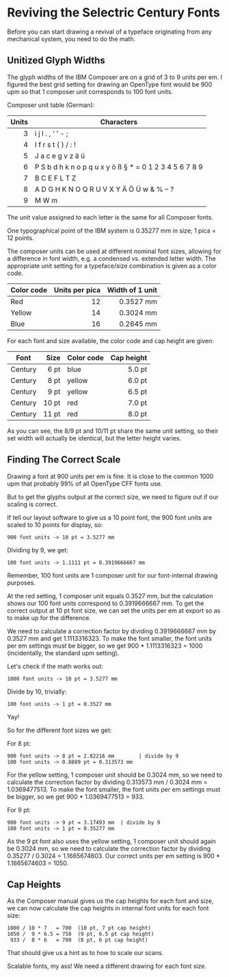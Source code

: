 # Reviving the Selectric Century Fonts

Before you can start drawing a revival of a typeface originating from any mechanical system, you need to do the math.

## Unitized Glyph Widths

The glyph widths of the IBM Composer are on a grid of 3 to 9 units per em. I figured the best grid setting for drawing an OpenType font would be 900 upm so that 1 composer unit corresponds to 100 font units.

Composer unit table (German):

| Units | Characters |
| ----: | -----------|
| 3     | i j l . , ‘ ’ - ; |
| 4     | I f r s t ( ) / : ! |
| 5     | J a c e g v z ä ü |
| 6     | P S b d h k n o p q u x y ö ß § * = 0 1 2 3 4 5 6 7 8 9 |
| 7     | B C E F L T Z |
| 8     | A D G H K N O Q R U V X Y Ä Ö Ü w & % – ? |
| 9     | M W m |

The unit value assigned to each letter is the same for all Composer fonts.

One typographical point of the IBM system is 0.35277 mm in size; 1 pica = 12 points.

The composer units can be used at different nominal font sizes, allowing for a difference in font width, e.g. a condensed vs. extended letter width. The appropriate unit setting for a typeface/size combination is given as a color code.

| Color code | Units per pica | Width of 1 unit |
| ---------- | -------------: | --------------: |
| Red        | 12             | 0.3527 mm |
| Yellow     | 14             | 0.3024 mm |
| Blue       | 16             | 0.2645 mm |

For each font and size available, the color code and cap height are given:

| Font    | Size  | Color code | Cap height |
| ------- | ---:  | ---------- | ---------: |
| Century |  6 pt | blue       | 5.0 pt
| Century |  8 pt | yellow     | 6.0 pt
| Century |  9 pt | yellow     | 6.5 pt
| Century | 10 pt | red        | 7.0 pt
| Century | 11 pt | red        | 8.0 pt

As you can see, the 8/9 pt and 10/11 pt share the same unit setting, so their set width will actually be identical, but the letter height varies.

## Finding The Correct Scale

Drawing a font at 900 units per em is fine. It is close to the common 1000 upm that probably 99% of all OpenType CFF fonts use.

But to get the glyphs output at the correct size, we need to figure out if our scaling is correct. 

If tell our layout software to give us a 10 point font, the 900 font units are scaled to 10 points for display, so:

```
900 font units -> 10 pt = 3.5277 mm
```

Dividing by 9, we get:

```
100 font units -> 1.1111 pt = 0.3919666667 mm
```

Remember, 100 font units are 1 composer unit for our font-internal drawing purposes.

At the red setting, 1 composer unit equals 0.3527 mm, but the calculation shows our 100 font units correspond to 0.3919666667 mm. To get the correct output at 10 pt font size, we can set the units per em at export so as to make up for the difference.

We need to calculate a correction factor by dividing 0.3919666667 mm by 0.3527 mm and get 1.1113316323. To make the font smaller, the font units per em settings must be bigger, so we get 900 * 1.1113316323 = 1000 (incidentally, the standard upm setting).

Let's check if the math works out:

```
1000 font units -> 10 pt = 3.5277 mm
```

Divide by 10, trivially:

```
100 font units -> 1 pt = 0.3527 mm
```

Yay!

So for the different font sizes we get:

For 8 pt:

```
900 font units -> 8 pt = 2.82216 mm        | divide by 9
100 font units -> 0.8889 pt = 0.313573 mm
```

For the yellow setting, 1 composer unit should be 0.3024 mm, so we need to calculate the correction factor by dividing 0.313573 mm / 0.3024 mm = 1.0369477513. To make the font smaller, the font units per em settings must be bigger, so we get 900 * 1.0369477513 = 933.

For 9 pt:

```
900 font units -> 9 pt = 3.17493 mm  | divide by 9
100 font units -> 1 pt = 0.35277 mm
```

As the 9 pt font also uses the yellow setting, 1 composer unit should again be 0.3024 mm, so we need to calculate the correction factor by dividing 0.35277 / 0.3024 = 1.1665674603. Our correct units per em setting is 900 * 1.1665674603 = 1050.

## Cap Heights

As the Composer manual gives us the cap heights for each font and size, we can now calculate the cap heights in internal font units for each font size:

```
1000 / 10 * 7   = 700  (10 pt, 7 pt cap height)
1050 /  9 * 6.5 = 758  (9 pt, 6.5 pt cap height)
 933 /  8 * 6   = 700  (8 pt, 6 pt cap height)
```

That should give us a hint as to how to scale our scans.

Scalable fonts, my ass! We need a different drawing for each font size.
